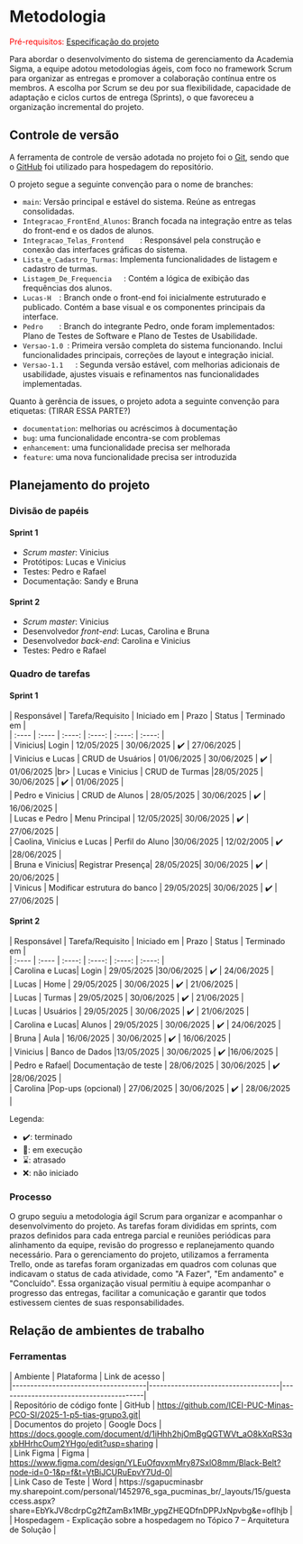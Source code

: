 # Metodologia <br>

<span style="color:red">Pré-requisitos: <a href="02-Especificacao.md"> Especificação do projeto</a></span>

Para abordar o desenvolvimento do sistema de gerenciamento da Academia Sigma, a equipe adotou metodologias ágeis, com foco no framework Scrum para organizar as entregas e promover a colaboração contínua entre os membros. A escolha por Scrum se deu por sua flexibilidade, capacidade de adaptação e ciclos curtos de entrega (Sprints), o que favoreceu a organização incremental do projeto.<br>


## Controle de versão <br>

A ferramenta de controle de versão adotada no projeto foi o [Git](https://git-scm.com/), sendo que o [GitHub](https://github.com) foi utilizado para hospedagem do repositório. <br>

O projeto segue a seguinte convenção para o nome de branches: <br>

- `main`: Versão principal e estável do sistema. Reúne as entregas consolidadas. <br>
- `Integracao_FrontEnd_Alunos`: Branch focada na integração entre as telas do front-end e os dados de alunos. <br>
- `Integracao_Telas_Frontend	`: Responsável pela construção e conexão das interfaces gráficas do sistema. <br>
- `Lista_e_Cadastro_Turmas`: Implementa funcionalidades de listagem e cadastro de turmas. <br>
- `Listagem_De_Frequencia	`: Contém a lógica de exibição das frequências dos alunos. <br>
- `Lucas-H	`: Branch onde o front-end foi inicialmente estruturado e publicado. Contém a base visual e os componentes principais da interface. <br>
- `Pedro	`: Branch do integrante Pedro, onde foram implementados: Plano de Testes de Software e Plano de Testes de Usabilidade. <br>
- `Versao-1.0 `: Primeira versão completa do sistema funcionando. Inclui funcionalidades principais, correções de layout e integração inicial. <br>
- `Versao-1.1	`: Segunda versão estável, com melhorias adicionais de usabilidade, ajustes visuais e refinamentos nas funcionalidades implementadas. <br>

  
Quanto à gerência de issues, o projeto adota a seguinte convenção para etiquetas: (TIRAR ESSA PARTE?)

- `documentation`: melhorias ou acréscimos à documentação
- `bug`: uma funcionalidade encontra-se com problemas
- `enhancement`: uma funcionalidade precisa ser melhorada
- `feature`: uma nova funcionalidade precisa ser introduzida


## Planejamento do projeto<br>

###  Divisão de papéis <br>


#### Sprint 1<br>
- _Scrum master_: Vinicius<br>
- Protótipos: Lucas e Vinicius<br>
- Testes: Pedro e Rafael<br>
- Documentação: Sandy e Bruna<br>

#### Sprint 2<br>
- _Scrum master_: Vinicius<br>
- Desenvolvedor _front-end_: Lucas, Carolina e Bruna<br>
- Desenvolvedor _back-end_: Carolina e Vinicius<br>
- Testes: Pedro e Rafael<br>

###  Quadro de tarefas<br>

#### Sprint 1 <br>

| Responsável   | Tarefa/Requisito  | Iniciado em    | Prazo      | Status | Terminado em |<br>
| :----         |    :----          |      :----:    | :----:     | :----: | :----:       |<br>
| Vinicius| Login  | 12/05/2025      | 30/06/2025                 | ✔️ | 27/06/2025      |<br>
| Vinicius e Lucas | CRUD de Usuários  | 01/06/2025  | 30/06/2025  | ✔️ | 01/06/2025     |br>
| Lucas e Vinicius | CRUD de Turmas	  |28/05/2025 | 30/06/2025   | ✔️ |  01/06/2025      |<br>
| Pedro e Vinicius | CRUD de Alunos	  | 28/05/2025 | 30/06/2025  | ✔️ | 16/06/2025       |<br>
| Lucas e Pedro | Menu Principal	    | 12/05/2025| 30/06/2025     | ✔️  |   27/06/2025  |<br>
| Caolina, Vinicius e Lucas   | Perfil do Aluno	 |30/06/2025 | 12/02/2005 | ✔️  |28/06/2025 |<br>
| Bruna e Vinicius| Registrar Presença| 28/05/2025| 30/06/2025   | ✔️  | 20/06/2025      |<br>
| Vinicus | Modificar estrutura do banco | 29/05/2025| 30/06/2025 | ✔️  |  27/06/2025    |<br>

#### Sprint 2 <br>

| Responsável   | Tarefa/Requisito | Iniciado em    | Prazo      | Status | Terminado em    | <br>
| :----         |    :----         |      :----:    | :----:     | :----: | :----:          | <br>
| Carolina e Lucas| 	Login     | 29/05/2025      |30/06/2025 | ✔️    | 24/06/2025     |<br>
| Lucas         |   Home	    | 29/05/2025    | 30/06/2025 | ✔️    |  21/06/2025    | <br>
| Lucas         |   Turmas	  | 29/05/2025    | 30/06/2025 | ✔️    |  21/06/2025    |<br>
| Lucas         |   Usuários	|  29/05/2025   | 30/06/2025 | ✔️  |   21/06/2025     |<br>
| Carolina e Lucas|   Alunos		|  29/05/2025 | 30/06/2025 | ✔️  |   24/06/2025    |<br>
| Bruna         |    Aula	    |  16/06/2025   | 30/06/2025 | ✔️  |  16/06/2025      |<br>
| Vinicius      | Banco de Dados  |13/05/2025 | 30/06/2025 | ✔️  |16/06/2025    |<br>
| Pedro e Rafael|	Documentação de teste |  28/06/2025   | 30/06/2025 | ✔️  |28/06/2025  |<br>
| Carolina      |Pop-ups (opcional)	 |  27/06/2025 | 30/06/2025 | ✔️ | 28/06/2025  |<br>

Legenda:<br>
- ✔️: terminado <br>
- 📝: em execução <br>
- ⌛: atrasado <br>
- ❌: não iniciado <br>


### Processo <br>

O grupo seguiu a metodologia ágil Scrum para organizar e acompanhar o desenvolvimento do projeto. As tarefas foram divididas em sprints, com prazos definidos para cada entrega parcial e reuniões periódicas para alinhamento da equipe, revisão do progresso e replanejamento quando necessário. 
Para o gerenciamento do projeto, utilizamos a ferramenta Trello, onde as tarefas foram organizadas em quadros com colunas que indicavam o status de cada atividade, como "A Fazer", "Em andamento" e "Concluído". Essa organização visual permitiu à equipe acompanhar o progresso das entregas, facilitar a comunicação e garantir que todos estivessem cientes de suas responsabilidades. <br>

## Relação de ambientes de trabalho<br>
### Ferramentas<br>

| Ambiente                            | Plataforma                         | Link de acesso                         |<br>
|-------------------------------------|------------------------------------|----------------------------------------|<br>
| Repositório de código fonte         | GitHub                             | https://github.com/ICEI-PUC-Minas-PCO-SI/2025-1-p5-tias-grupo3.git|<br>
| Documentos do projeto               | Google Docs                        | https://docs.google.com/document/d/1iHhh2hjOmBgQGTWVt_aO8kXqRS3qxbHHrhcOum2YHgo/edit?usp=sharing |<br>
| Link Figma                          | Figma                              | https://www.figma.com/design/YLEuOfqvxmMry87SxlO8mm/Black-Belt?node-id=0-1&p=f&t=VtBiJCURuEpvY7Ud-0| <br>
| Link Caso de Teste                  | Word                               | https://sgapucminasbr my.sharepoint.com/personal/1452976_sga_pucminas_br/_layouts/15/guestaccess.aspx?share=EbYkJV8cdrpCg2ftZamBx1MBr_ypgZHEQDfnDPPJxNpvbg&e=ofIhjb  | <br>
| Hospedagem - Explicação sobre a hospedagem no Tópico 7 – Arquitetura de Solução |<br>

 

